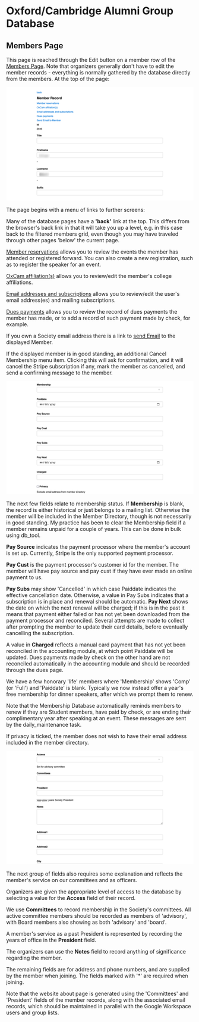 # Oxford/Cambridge Alumni Group Database

## Members Page

This page is reached through the Edit button on a member row of the [Members Page](members). Note that organizers generally don't have to edit the member records - everything is normally gathered by the database directly from the members. At the top of the page:

![top](images/member_record_top.png)

The page begins with a menu of links to further screens:

Many of the database pages have a **'back'** link at the top. This differs from the browser's back link in that it will take you up a level, e.g. in this case back to the filtered members grid, even though you may have traveled through other pages 'below' the current page.

[Member reservations](member_reservations.md) allows you to review the events the member has attended or registered forward. You can also create a new registration, such as to register the speaker for an event.

[OxCam affiliation(s)](member_affilitions.md) allows you to review/edit the member's college affiliations.

[Email addresses and subscriptions](member_emails.md) allows you to review/edit the user's email address(es) and mailing subscriptions.

[Dues payments](member_dues.md) allows you to review the record of dues payments the member has made, or to add a record of such payment made by check, for example.

If you own a Society email address there is a link to [send Email](send_email.md) to the displayed Member.

If the displayed member is in good standing, an additional Cancel Membership menu item. Clicking this will ask for confirmation, and it will cancel the Stripe subscription if any, mark the member as cancelled, and send a confirming message to the member.

![membership status](images/member_record_2.png)

The next few fields relate to membership status. If **Membership** is blank, the record is either historical or just belongs to a mailing list. Otherwise the member will be included in the Member Directory, though is not necessarily in good standing. My practice has been to clear the Membership field if a member remains unpaid for a couple of years. This can be done in bulk using db_tool.

**Pay Source** indicates the payment processor where the member's account is set up. Currently, Stripe is the only supported payment processor.

**Pay Cust** is the payment processor's customer id for the member. The member will have pay source and pay cust if they have ever made an online payment to us.

**Pay Subs** may show 'Cancelled' in which case Paiddate indicates the effective cancellation date. Otherwise, a value in Pay Subs indicates that a subscription is in place and renewal should be automatic. **Pay Next** shows the date on which the next renewal will be charged; if this is in the past it means that payment either failed or has not yet been downloaded from the payment processor and reconciled. Several attempts are made to collect after prompting the member to update their card details, before eventually cancelling the subscription.

A value in **Charged** reflects a manual card payment that has not yet been reconciled in the accounting module, at which point Paiddate will be updated. Dues payments made by check on the other hand are not reconciled automatically in the accounting module and should be recorded through the dues page.

We have a few honorary 'life' members where 'Membership' shows 'Comp' (or 'Full') and 'Paiddate' is blank. Typically we now instead  offer a year's free membership for dinner speakers, after which we prompt them to renew.

Note that the Membership Database automatically reminds members to renew if they are Student members, have paid by check, or are ending their complimentary year after speaking at an event. These messages are sent by the daily_maintenance task.

If privacy is ticked, the member does not wish to have their email address included in the member directory.

![member role](images/member_record_3.png)

The next group of fields also requires some explanation and reflects the member's service on our committees and as officers.

Organizers are given the appropriate level of access to the database by selecting a value for the **Access** field of their record.

We use **Committees** to record membership in the Society's committees. All active committee members should be recorded as members of 'advisory', with Board members also showing as both 'advisory' and 'board'.

A member's service as a past President is represented by recording the years of office in the **President** field.

The organizers can use the **Notes** field to record anything of significance regarding the member.

The remaining fields are for address and phone numbers, and are supplied by the member when joining. The fields marked with '\*' are required when joining.

Note that the website about page is generated using the 'Committees' and 'President' fields of the member records, along with the associated email records, which should be maintained in parallel with the Google Workspace users and group lists.
